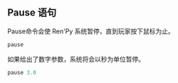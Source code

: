 ## Pause 语句
Pause命令会使 Ren'Py 系统暂停，直到玩家按下鼠标为止。
```python
pause
```
如果给出了数字参数，系统将会以秒为单位暂停。
```python
pause 3.0
```
